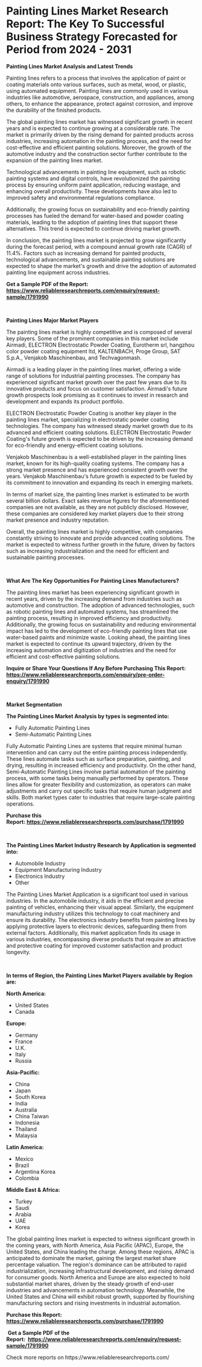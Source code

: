 <p><h1>Painting Lines Market Research Report: The Key To Successful Business Strategy Forecasted for Period from 2024 - 2031</h1></p><p><strong>Painting Lines Market Analysis and Latest Trends</strong></p>
<p><p>Painting lines refers to a process that involves the application of paint or coating materials onto various surfaces, such as metal, wood, or plastic, using automated equipment. Painting lines are commonly used in various industries like automotive, aerospace, construction, and appliances, among others, to enhance the appearance, protect against corrosion, and improve the durability of the finished products.</p><p>The global painting lines market has witnessed significant growth in recent years and is expected to continue growing at a considerable rate. The market is primarily driven by the rising demand for painted products across industries, increasing automation in the painting process, and the need for cost-effective and efficient painting solutions. Moreover, the growth of the automotive industry and the construction sector further contribute to the expansion of the painting lines market.</p><p>Technological advancements in painting line equipment, such as robotic painting systems and digital controls, have revolutionized the painting process by ensuring uniform paint application, reducing wastage, and enhancing overall productivity. These developments have also led to improved safety and environmental regulations compliance.</p><p>Additionally, the growing focus on sustainability and eco-friendly painting processes has fueled the demand for water-based and powder coating materials, leading to the adoption of painting lines that support these alternatives. This trend is expected to continue driving market growth.</p><p>In conclusion, the painting lines market is projected to grow significantly during the forecast period, with a compound annual growth rate (CAGR) of 11.4%. Factors such as increasing demand for painted products, technological advancements, and sustainable painting solutions are expected to shape the market's growth and drive the adoption of automated painting line equipment across industries.</p></p>
<p><strong>Get a Sample PDF of the Report:&nbsp; <a href="https://www.reliableresearchreports.com/enquiry/request-sample/1791990">https://www.reliableresearchreports.com/enquiry/request-sample/1791990</a></strong></p>
<p>&nbsp;</p>
<p><strong>Painting Lines Major Market Players</strong></p>
<p><p>The painting lines market is highly competitive and is composed of several key players. Some of the prominent companies in this market include Airmadi, ELECTRON Electrostatic Powder Coating, Eurotherm srl, hangzhou color powder coating equipment ltd, KALTENBACH, Proge Group, SAT S.p.A., Venjakob Maschinenbau, and Techvagonmash.</p><p>Airmadi is a leading player in the painting lines market, offering a wide range of solutions for industrial painting processes. The company has experienced significant market growth over the past few years due to its innovative products and focus on customer satisfaction. Airmadi's future growth prospects look promising as it continues to invest in research and development and expands its product portfolio.</p><p>ELECTRON Electrostatic Powder Coating is another key player in the painting lines market, specializing in electrostatic powder coating technologies. The company has witnessed steady market growth due to its advanced and efficient coating solutions. ELECTRON Electrostatic Powder Coating's future growth is expected to be driven by the increasing demand for eco-friendly and energy-efficient coating solutions.</p><p>Venjakob Maschinenbau is a well-established player in the painting lines market, known for its high-quality coating systems. The company has a strong market presence and has experienced consistent growth over the years. Venjakob Maschinenbau's future growth is expected to be fueled by its commitment to innovation and expanding its reach in emerging markets.</p><p>In terms of market size, the painting lines market is estimated to be worth several billion dollars. Exact sales revenue figures for the aforementioned companies are not available, as they are not publicly disclosed. However, these companies are considered key market players due to their strong market presence and industry reputation.</p><p>Overall, the painting lines market is highly competitive, with companies constantly striving to innovate and provide advanced coating solutions. The market is expected to witness further growth in the future, driven by factors such as increasing industrialization and the need for efficient and sustainable painting processes.</p></p>
<p>&nbsp;</p>
<p><strong>What Are The Key Opportunities For Painting Lines Manufacturers?</strong></p>
<p><p>The painting lines market has been experiencing significant growth in recent years, driven by the increasing demand from industries such as automotive and construction. The adoption of advanced technologies, such as robotic painting lines and automated systems, has streamlined the painting process, resulting in improved efficiency and productivity. Additionally, the growing focus on sustainability and reducing environmental impact has led to the development of eco-friendly painting lines that use water-based paints and minimize waste. Looking ahead, the painting lines market is expected to continue its upward trajectory, driven by the increasing automation and digitization of industries and the need for efficient and cost-effective painting solutions.</p></p>
<p><strong>Inquire or Share Your Questions If Any Before Purchasing This Report: <a href="https://www.reliableresearchreports.com/enquiry/pre-order-enquiry/1791990">https://www.reliableresearchreports.com/enquiry/pre-order-enquiry/1791990</a></strong></p>
<p>&nbsp;</p>
<p><strong>Market Segmentation</strong></p>
<p><strong>The Painting Lines Market Analysis by types is segmented into:</strong></p>
<p><ul><li>Fully Automatic Painting Lines</li><li>Semi-Automatic Painting Lines</li></ul></p>
<p><p>Fully Automatic Painting Lines are systems that require minimal human intervention and can carry out the entire painting process independently. These lines automate tasks such as surface preparation, painting, and drying, resulting in increased efficiency and productivity. On the other hand, Semi-Automatic Painting Lines involve partial automation of the painting process, with some tasks being manually performed by operators. These lines allow for greater flexibility and customization, as operators can make adjustments and carry out specific tasks that require human judgment and skills. Both market types cater to industries that require large-scale painting operations.</p></p>
<p><strong>Purchase this Report:&nbsp;<a href="https://www.reliableresearchreports.com/purchase/1791990">https://www.reliableresearchreports.com/purchase/1791990</a></strong></p>
<p>&nbsp;</p>
<p><strong>The Painting Lines Market Industry Research by Application is segmented into:</strong></p>
<p><ul><li>Automobile Industry</li><li>Equipment Manufacturing Industry</li><li>Electronics Industry</li><li>Other</li></ul></p>
<p><p>The Painting Lines Market Application is a significant tool used in various industries. In the automobile industry, it aids in the efficient and precise painting of vehicles, enhancing their visual appeal. Similarly, the equipment manufacturing industry utilizes this technology to coat machinery and ensure its durability. The electronics industry benefits from painting lines by applying protective layers to electronic devices, safeguarding them from external factors. Additionally, this market application finds its usage in various industries, encompassing diverse products that require an attractive and protective coating for improved customer satisfaction and product longevity.</p></p>
<p>&nbsp;</p>
<p><strong>In terms of Region, the Painting Lines Market Players available by Region are:</strong></p>
<p>
    <p> <strong> North America: </strong>
        <ul>
            <li>United States</li>
            <li>Canada</li>
        </ul>
        </p> 
    <p> <strong> Europe: </strong>
        <ul>
            <li>Germany</li>
            <li>France</li>
            <li>U.K.</li>
            <li>Italy</li>
            <li>Russia</li>
        </ul>
        </p> 
    <p> <strong> Asia-Pacific: </strong>
        <ul>
            <li>China</li>
            <li>Japan</li>
            <li>South Korea</li>
            <li>India</li>
            <li>Australia</li>
            <li>China Taiwan</li>
            <li>Indonesia</li>
            <li>Thailand</li>
            <li>Malaysia</li>
        </ul>
        </p> 
    <p> <strong> Latin America: </strong>
        <ul>
            <li>Mexico</li>
            <li>Brazil</li>
            <li>Argentina Korea</li>
            <li>Colombia</li>
        </ul>
        </p> 
    <p> <strong> Middle East & Africa: </strong>
        <ul>
            <li>Turkey</li>
            <li>Saudi</li>
            <li>Arabia</li>
            <li>UAE</li>
            <li>Korea</li>
        </ul>
    </p>
    </p>
<p><p>The global painting lines market is expected to witness significant growth in the coming years, with North America, Asia Pacific (APAC), Europe, the United States, and China leading the charge. Among these regions, APAC is anticipated to dominate the market, gaining the largest market share percentage valuation. The region's dominance can be attributed to rapid industrialization, increasing infrastructural development, and rising demand for consumer goods. North America and Europe are also expected to hold substantial market shares, driven by the steady growth of end-user industries and advancements in automation technology. Meanwhile, the United States and China will exhibit robust growth, supported by flourishing manufacturing sectors and rising investments in industrial automation.</p></p>
<p><strong>Purchase this Report: <a href="https://www.reliableresearchreports.com/purchase/1791990">https://www.reliableresearchreports.com/purchase/1791990</a></strong></p>
<p>&nbsp;<strong>Get a Sample PDF of the Report:&nbsp;&nbsp;<a href="https://www.reliableresearchreports.com/enquiry/request-sample/1791990">https://www.reliableresearchreports.com/enquiry/request-sample/1791990</a></strong></p>
<p><strong></strong></p>
<p>Check more reports on https://www.reliableresearchreports.com/</p>